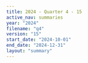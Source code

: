 ```yaml
---
title: 2024 - Quarter 4 - 15
active_nav: summaries
year: "2024"
filename: "q4"
version: "15"
start_date: "2024-10-01"
end_date: "2024-12-31"
layout: "summary"
---
```

